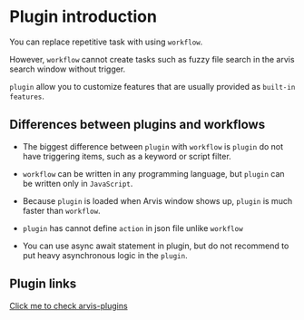 # Plugin introduction

You can replace repetitive task with using `workflow`.

However, `workflow` cannot create tasks such as fuzzy file search in the arvis search window without trigger.

`plugin` allow you to customize features that are usually provided as `built-in features`.


## Differences between plugins and workflows

* The biggest difference between `plugin` with `workflow` is `plugin` do not have triggering items, such as a keyword or script filter.

* `workflow` can be written in any programming language, but `plugin` can be written only in `JavaScript`.

* Because `plugin` is loaded when Arvis window shows up, `plugin` is much faster than `workflow`.

* `plugin` has cannot define `action` in json file unlike `workflow`

* You can use async await statement in plugin, but do not recommend to put heavy asynchronous logic in the `plugin`.

## Plugin links

[Click me to check arvis-plugins](./plugin-links.md)